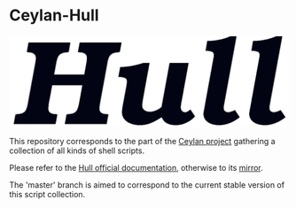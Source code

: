 # Ceylan-Hull

![](/doc/hull-title.png)

This repository corresponds to the part of the [Ceylan project](https://github.com/Olivier-Boudeville/Ceylan) gathering a collection of all kinds of shell scripts.

Please refer to the [Hull official documentation](http://hull.esperide.org), otherwise to its [mirror](http://olivier-boudeville.github.io/Ceylan-Hull/).

The 'master' branch is aimed to correspond to the current stable version of this script collection.
